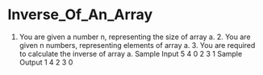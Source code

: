 # Inverse_Of_An_Array
1. You are given a number n, representing the size of array a. 2. You are given n numbers, representing elements of array a. 3. You are required to calculate the inverse of array a.
Sample Input
5
4 0 2 3 1
Sample Output
1 4 2 3 0
